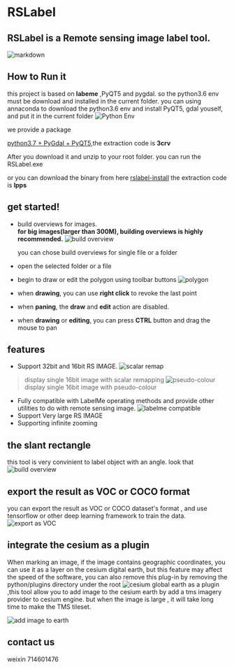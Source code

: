 #	RSLabel

##	RSLabel is a **Remote sensing image label tool.**


![markdown](https://github.com/enigma19971/RSLabel/blob/master/pic1.PNG "markdown")


##	How to Run it
this project is based on **labeme** ,PyQT5 and pygdal.   so the python3.6 env must be download and installed in the current folder.
you can using annaconda to download the python3.6 env and install PyQT5, gdal youself, and put it in the current folder
![Python Env](https://github.com/enigma19971/RSLabel/blob/master/python.PNG "like that")

we provide a package 

[python3.7 + PyGdal + PyQT5](https://pan.baidu.com/s/1yZVESoRWEvgQP1MO1l8xiA),the extraction code is **3crv**

After you download it and unzip to your root folder. you can run the RSLabel.exe

or you can download the binary from here
[rslabel-install](https://pan.baidu.com/s/1fF3hUzCLY66XrXVFHENQEQ )   the extraction code is **lpps**

##  get started!
- build overviews for images.  
**for big images(larger than 300M), building overviews is highly recommended.**
![](https://github.com/enigma19971/RSLabel/blob/master/build-overview.PNG "build overview")

  you can chose build overviews for single file or a folder
- open the selected folder or a file
- begin to draw or edit the polygon using toolbar buttons
![](https://github.com/enigma19971/RSLabel/blob/master/editing.PNG "polygon")
- when **drawing**, you can use **right click** to revoke the last point
- when **paning**, the **draw** and **edit** action are disabled.
- when **drawing** or **editing**, you can press **CTRL** button and drag the mouse to pan

##	features
-	Support 32bit and 16bit RS IMAGE. 
![](https://github.com/enigma19971/RSLabel/blob/master/16bit.PNG "scalar remap")
>	display single 16bit image with scalar remapping
![](https://github.com/enigma19971/RSLabel/blob/master/pseudo-colour.png "pseudo-colour")
>	display single 16bit image with pseudo-colour
-	Fully compatible with LabelMe operating methods and provide other utilities to do with remote sensing image.
![](https://github.com/enigma19971/RSLabel/blob/master/labelme_utilities.PNG "labelme compatible")
-	Support Very large RS IMAGE
-	Supporting infinite zooming

##	the slant rectangle
this tool is very convinient to label object with an angle. look that
![](https://github.com/enigma19971/RSLabel/blob/master/slantRect.PNG "build overview")

##	export the result as VOC or COCO format
you can export the result as VOC or COCO dataset's format , and use tensorflow or other deep learning framework to train the data.
![](https://github.com/enigma19971/RSLabel/blob/master/exportas.PNG "export as VOC")

## integrate the cesium as a plugin
When marking an image, if the image contains geographic coordinates, you can use it as a layer on the cesium digital earth, but this feature may affect the speed of the software, you can also remove this plug-in by removing the python/plugins directory under the root
![](https://github.com/enigma19971/RSLabel/blob/master/rslabel-with-cesium.PNG "cesium global earth as a plugin "),this tool allow you to add image to the cesium earth by add a tms imagery provider to cesium engine. but when the image is large ,  it will take long time to make the TMS tileset.

![](https://github.com/enigma19971/RSLabel/blob/master/onearth.png  "add image to earth")


##	contact us
weixin  714601476
